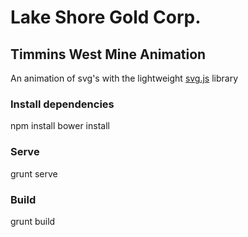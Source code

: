 # Lake Shore Gold Corp.
## Timmins West Mine Animation

An animation of svg's with the lightweight [svg.js](https://github.com/wout/svg.js) library

### Install dependencies
npm install
bower install

### Serve
grunt serve

### Build
grunt build
